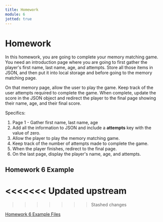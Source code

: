 ```yaml
---
title: Homework
module: 6
jotted: true
---
```


# Homework

In this homework, you are going to complete your memory matching game. You need an introduction page where you are going to first gather the player's first name, last name, age, and attempts.  Store all those items in JSON, and then put it into local storage and before going to the memory matching page.

On that memory page, allow the user to play the game.  Keep track of the user attempts required to complete the game.  When complete, update the score in the JSON object and redirect the player to the final page showing their name, age, and their final score.

Specifics:

1. Page 1 - Gather first name, last name, age
2. Add all the information to JSON and include a **attempts** key with the value of zero.
3. Allow the player to play the memory matching game.
4. Keep track of the number of attempts made to complete the game.
5. When the player finishes, redirect to the final page.
6. On the last page, display the player's name, age, and attempts.


## Homework 6 Example
<<<<<<< Updated upstream
=======

>>>>>>> Stashed changes
<!--
<div class="embed-responsive embed-responsive-16by9"><iframe width="560" height="315" src="https://www.youtube.com/embed/qs4iTFZavqI" frameborder="0" allow="accelerometer; autoplay; encrypted-media; gyroscope; picture-in-picture" allowfullscreen></iframe></div>
-->

[Homework 6 Example Files](https://github.com/Montana-Media-Arts/441-WebTech-Spring2022-Examples/tree/main/Week%206)